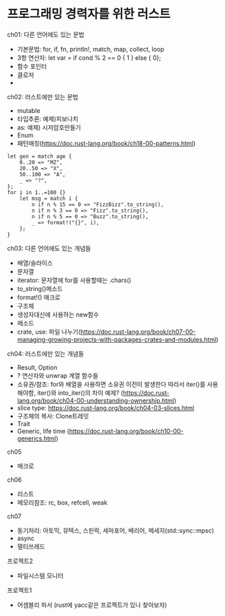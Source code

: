 # 프로그래밍 경력자를 위한 러스트

ch01: 다른 언어에도 있는 문법
* 기본문법: for, if, fn, println!, match, map, collect, loop
* 3항 연산자: let var = if cond % 2 == 0 { 1 } else { 0};
* 함수 포인터
* 클로저
* 

ch02: 러스트에만 있는 문법
* mutable
* 타입추론: 예제)피보나치
* as: 예제) 시저암호만들기
* Enum
* 패턴매칭(https://doc.rust-lang.org/book/ch18-00-patterns.html)
```
let gen = match age {
    0..20 => "MZ",
    20..50 => "X",
    50..100 => "A",
    _ => "?",
};
for i in 1..=100 {}
    let msg = match i {
        n if n % 15 == 0 => "FizzBizz".to_string(),
        n if n % 3 == 0 => "Fizz".to_string(),
        n if n % 5 == 0 => "Buzz".to_string(),
        _ => format!("{}", i),
    };
}
```


ch03: 다른 언어에도 있는 개념들
* 배열/슬라이스
* 문자열
* iterator: 문자열에 for를 사용할때는 .chars()
* to_string()메소드
* format!() 매크로
* 구조체
* 생성자대신에 사용하는 new함수
* 메소드
* crate, use: 파일 나누기(https://doc.rust-lang.org/book/ch07-00-managing-growing-projects-with-packages-crates-and-modules.html)

ch04: 러스트에만 있는 개념들
* Result, Option
* ? 연산자와 unwrap 계열 함수들
* 소유권/참조: for와 배열을 사용하면 소유권 이전이 발생한다 따라서 iter()를 사용해야함, iter()와 into_iter()의 차이 예제? (https://doc.rust-lang.org/book/ch04-00-understanding-ownership.html)
* slice type: https://doc.rust-lang.org/book/ch04-03-slices.html
* 구조체의 복사: Clone트레잇
* Trait
* Generic, life time (https://doc.rust-lang.org/book/ch10-00-generics.html)

ch05
* 매크로

ch06
* 리스트
* 메모리참조: rc, box, refcell, weak

ch07
* 동기처리: 아토믹, 뮤텍스, 스핀락, 세마포어, 베리어, 메세지(std::sync::mpsc)
* async
* 멀티쓰레드

프로젝트2
* 파일시스템 모니터

프로젝트1
* 어셈블리 파서 (rust에 yacc같은 프로젝트가 있나 찾아보자)
